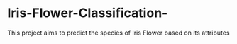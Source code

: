 # Iris-Flower-Classification-
This project aims to predict the species of Iris Flower based on its attributes
